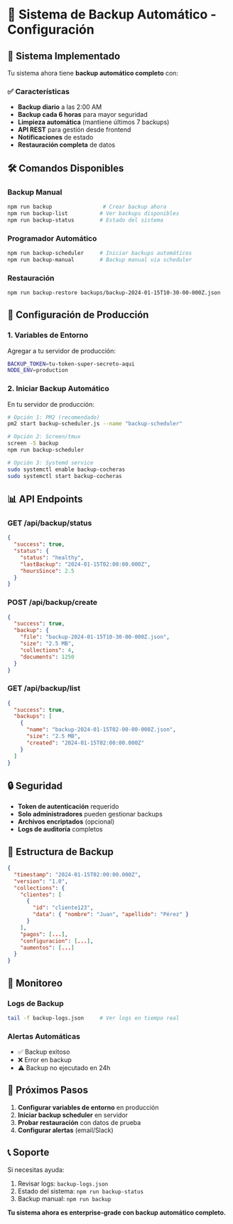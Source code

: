 # 🔄 Sistema de Backup Automático - Configuración

## 🚀 **Sistema Implementado**

Tu sistema ahora tiene **backup automático completo** con:

### ✅ **Características**
- **Backup diario** a las 2:00 AM
- **Backup cada 6 horas** para mayor seguridad
- **Limpieza automática** (mantiene últimos 7 backups)
- **API REST** para gestión desde frontend
- **Notificaciones** de estado
- **Restauración completa** de datos

## 🛠️ **Comandos Disponibles**

### **Backup Manual**
```bash
npm run backup                # Crear backup ahora
npm run backup-list          # Ver backups disponibles
npm run backup-status        # Estado del sistema
```

### **Programador Automático**
```bash
npm run backup-scheduler     # Iniciar backups automáticos
npm run backup-manual        # Backup manual via scheduler
```

### **Restauración**
```bash
npm run backup-restore backups/backup-2024-01-15T10-30-00-000Z.json
```

## 🔧 **Configuración de Producción**

### **1. Variables de Entorno**
Agregar a tu servidor de producción:
```bash
BACKUP_TOKEN=tu-token-super-secreto-aqui
NODE_ENV=production
```

### **2. Iniciar Backup Automático**
En tu servidor de producción:
```bash
# Opción 1: PM2 (recomendado)
pm2 start backup-scheduler.js --name "backup-scheduler"

# Opción 2: Screen/tmux
screen -S backup
npm run backup-scheduler

# Opción 3: Systemd service
sudo systemctl enable backup-cocheras
sudo systemctl start backup-cocheras
```

## 📊 **API Endpoints**

### **GET /api/backup/status**
```json
{
  "success": true,
  "status": {
    "status": "healthy",
    "lastBackup": "2024-01-15T02:00:00.000Z",
    "hoursSince": 2.5
  }
}
```

### **POST /api/backup/create**
```json
{
  "success": true,
  "backup": {
    "file": "backup-2024-01-15T10-30-00-000Z.json",
    "size": "2.5 MB",
    "collections": 4,
    "documents": 1250
  }
}
```

### **GET /api/backup/list**
```json
{
  "success": true,
  "backups": [
    {
      "name": "backup-2024-01-15T02-00-00-000Z.json",
      "size": "2.5 MB",
      "created": "2024-01-15T02:00:00.000Z"
    }
  ]
}
```

## 🔒 **Seguridad**

- **Token de autenticación** requerido
- **Solo administradores** pueden gestionar backups
- **Archivos encriptados** (opcional)
- **Logs de auditoría** completos

## 📁 **Estructura de Backup**

```json
{
  "timestamp": "2024-01-15T02:00:00.000Z",
  "version": "1.0",
  "collections": {
    "clientes": [
      {
        "id": "cliente123",
        "data": { "nombre": "Juan", "apellido": "Pérez" }
      }
    ],
    "pagos": [...],
    "configuracion": [...],
    "aumentos": [...]
  }
}
```

## 🚨 **Monitoreo**

### **Logs de Backup**
```bash
tail -f backup-logs.json     # Ver logs en tiempo real
```

### **Alertas Automáticas**
- ✅ Backup exitoso
- ❌ Error en backup
- ⚠️ Backup no ejecutado en 24h

## 🎯 **Próximos Pasos**

1. **Configurar variables de entorno** en producción
2. **Iniciar backup scheduler** en servidor
3. **Probar restauración** con datos de prueba
4. **Configurar alertas** (email/Slack)

## 📞 **Soporte**

Si necesitas ayuda:
1. Revisar logs: `backup-logs.json`
2. Estado del sistema: `npm run backup-status`
3. Backup manual: `npm run backup`

**Tu sistema ahora es enterprise-grade con backup automático completo.**